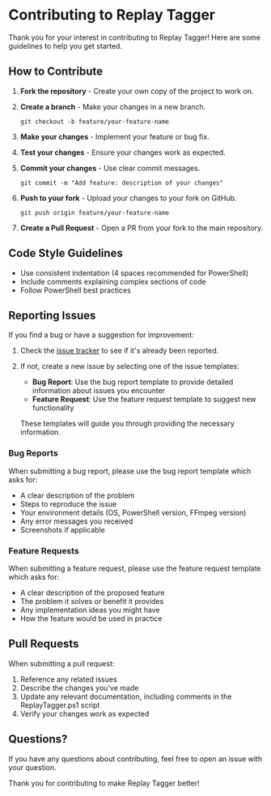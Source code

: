 # Contributing to Replay Tagger

Thank you for your interest in contributing to Replay Tagger! Here are some guidelines to help you get started.

## How to Contribute

1. **Fork the repository** - Create your own copy of the project to work on.

2. **Create a branch** - Make your changes in a new branch.
   ```
   git checkout -b feature/your-feature-name
   ```

3. **Make your changes** - Implement your feature or bug fix.

4. **Test your changes** - Ensure your changes work as expected.

5. **Commit your changes** - Use clear commit messages.
   ```
   git commit -m "Add feature: description of your changes"
   ```

6. **Push to your fork** - Upload your changes to your fork on GitHub.
   ```
   git push origin feature/your-feature-name
   ```

7. **Create a Pull Request** - Open a PR from your fork to the main repository.

## Code Style Guidelines

- Use consistent indentation (4 spaces recommended for PowerShell)
- Include comments explaining complex sections of code
- Follow PowerShell best practices

## Reporting Issues

If you find a bug or have a suggestion for improvement:

1. Check the [issue tracker](https://github.com/yourusername/replay-tagger/issues) to see if it's already been reported.

2. If not, create a new issue by selecting one of the issue templates:
   - **Bug Report**: Use the bug report template to provide detailed information about issues you encounter
   - **Feature Request**: Use the feature request template to suggest new functionality

   These templates will guide you through providing the necessary information.

### Bug Reports

When submitting a bug report, please use the bug report template which asks for:
- A clear description of the problem
- Steps to reproduce the issue
- Your environment details (OS, PowerShell version, FFmpeg version)
- Any error messages you received
- Screenshots if applicable

### Feature Requests

When submitting a feature request, please use the feature request template which asks for:
- A clear description of the proposed feature
- The problem it solves or benefit it provides
- Any implementation ideas you might have
- How the feature would be used in practice

## Pull Requests

When submitting a pull request:
1. Reference any related issues
2. Describe the changes you've made
3. Update any relevant documentation, including comments in the ReplayTagger.ps1 script
4. Verify your changes work as expected

## Questions?

If you have any questions about contributing, feel free to open an issue with your question.

Thank you for contributing to make Replay Tagger better!